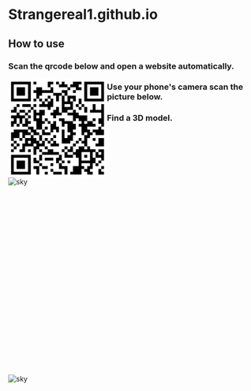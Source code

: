 # Strangereal1.github.io

## How to use

### Scan the qrcode below and open a website automatically.  

<img src="qrcode.png" width = "200" height = "200" alt="qrcode" align=left />  


### Use your phone's camera scan the picture below.  

<img src="sky.jpeg" width = "400" height = "400" alt="sky" align=left />  


###  Find a 3D model.  

 <img src="demo.gif" width = "200" alt="sky" align=left />
